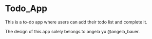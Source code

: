 # Todo_App
This is a to-do app where users can add their todo list and complete it.

The design of this app solely belongs to angela yu @angela_bauer.
